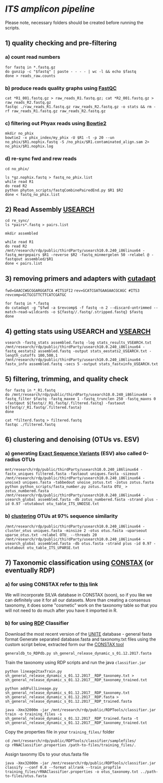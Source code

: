 # *ITS amplicon pipeline*
Please note, necessary folders should be created before running the scripts.

## 1) quality checking and pre-filtering 

### a) count read numbers
```
for fastq in *.fastq.gz
do gunzip -c "$fastq" | paste - - - - | wc -l && echo $fastq 
done > reads_raw.counts
```
### b) produce reads quality graphs using [FastQC](https://www.bioinformatics.babraham.ac.uk/projects/fastqc/)  
```
cat *R1_001.fastq.gz > raw_reads_R1.fastq.gz; cat *R2_001.fastq.gz > raw_reads_R2.fastq.gz
fastqc ./raw_reads_R1.fastq.gz raw_reads_R2.fastq.gz -o stats && rm -rf raw_reads_R1.fastq.gz raw_reads_R2.fastq.gz
```

### c) filtering out Phyax reads using [Bowtie2](http://bowtie-bio.sourceforge.net/bowtie2/index.shtml)
```
mkdir no_phix
bowtie2 -x phix_index/my_phix -U $R1 -t -p 20 --un no_phix/$R1.nophix.fastq -S /no_phix/$R1.contaminated_align.sam 2> no_phix/$R1.nophix.log
```

### d) re-sync fwd and rew reads
`cd no_phix/`

```
ls *gz.nophix.fastq > fastq_no_phix.list
while read R1
do read R2
python phyton_scripts/fastqCombinePairedEnd.py $R1 $R2
done < fastq_no_phix.list
```

## 2) Read Assembly [USEARCH](https://www.drive5.com/usearch/manual/cmd_fastq_mergepairs.html)
```
cd re_sync/
ls *pairs*.fastq > pairs.list
```
`mkdir assembled`

```
while read R1
do read R2
/mnt/research/rdp/public/thirdParty/usearch10.0.240_i86linux64 -fastq_mergepairs $R1 -reverse $R2 -fastq_minmergelen 50 -relabel @ -fastqout assembled/$R1
done < pairs.list
```

## 3) removing primers and adapters with [cutadapt](http://cutadapt.readthedocs.io/en/stable/index.html)
`fwd=GAACCWGCGGARGGATCA #ITS1FI2` 
`rev=GCATCGATGAAGAACGCAGC #ITS3`
`revcomp=GCTGCGTTCTTCATCGATGC`

```
for fastq in *.fastq
do cutadapt -g ^$fwd -a $revcomp$ -f fastq -n 2 --discard-untrimmed --match-read-wildcards -o ${fastq//.fastq/.stripped.fastq} $fastq
done
```

## 4) getting stats using USEARCH and [VSEARCH](https://github.com/torognes/vsearch)

```
vsearch -fastq_stats assembled.fastq -log stats_results_VSEARCH.txt
/mnt/research/rdp/public/thirdParty/usearch10.0.240_i86linux64 -fastq_eestats2 assembled.fastq -output stats_eestats2_USEARCH.txt -length_cutoffs 100,500,1
/mnt/research/rdp/public/thirdParty/usearch10.0.240_i86linux64 -fastx_info assembled.fastq -secs 5 -output stats_fastxinfo_USEARCH.txt
```
## 5) filtering, trimming, and quality check

```
for fastq in *_R1.fastq
do /mnt/research/rdp/public/thirdParty/usearch10.0.240_i86linux64 -fastq_filter $fastq -fastq_maxee 1 -fastq_trunclen 250 -fastq_maxns 0 -fastqout ${fastq//_R1.fastq/.filtered.fastq} -fastaout ${fastq//_R1.fastq/.filtered.fasta} 
done

cat *filterd.fastq > filtered.fastq
fastqc ./filtered.fastq
```
## 6) clustering and denoising (OTUs vs. ESV)

### a) generating [Exact Sequence Variants](https://www.drive5.com/usearch/manual/faq_uparse_or_unoise.html) (ESV) also called 0-radius OTUs

```
mnt/research/rdp/public/thirdParty/usearch10.0.240_i86linux64 -fastx_uniques filtered.fasta -fastaout uniques.fasta -sizeout
/mnt/research/rdp/public/thirdParty/usearch10.0.240_i86linux64 -unoise3 uniques.fasta -tabbedout unoise_zotus.txt -zotus zotus.fasta
python python_scripts/fasta_number.py zotus.fasta OTU_ > zotus_numbered.fasta
/mnt/research/rdp/public/thirdParty/usearch10.0.240_i86linux64 -usearch_global assembled.fasta -db zotus_numbered.fasta -strand plus -id 0.97 -otutabout otu_table_ITS_UNOISE.txt
```
### b) [clustering](https://www.drive5.com/usearch/manual/cmd_cluster_otus.html) OTUs at 97% sequence similarity 

```
/mnt/research/rdp/public/thirdParty/usearch10.0.240_i86linux64 -cluster_otus uniques.fasta -minsize 2 -otus otus.fasta -uparseout uparse_otus.txt -relabel OTU_ --threads 20
/mnt/research/rdp/public/thirdParty/usearch10.0.240_i86linux64 -usearch_global assembled.fasta -db otus.fasta -strand plus -id 0.97 -otutabout otu_table_ITS_UPARSE.txt
```

## 7) Taxonomic classification using [CONSTAX](https://bmcbioinformatics.biomedcentral.com/articles/10.1186/s12859-017-1952-x) (or eventually RDP)

### a) for using CONSTAX refer to [this](https://github.com/natalie-vandepol/compare_taxonomy) link  
We will incorporate SILVA database in CONSTAX (soon), so if you like we can definitely use it for all our datasets. More than creating a consensus taxonomy, it does some "cosmetic" work on the taxonomy table so that you will not need to do much after you have it imported in R.

### b) for using [RDP](https://github.com/rdpstaff/classifier) Classifier
Download the most recent version of the [UNITE](https://unite.ut.ee/repository.php) database - general fasta format
Generate separated database.fasta and taxonomy.txt files using the custom script below, extracted form our the [CONSTAX tool](https://github.com/Gian77/COSTAX) 

```
generaldb_to_RDPdb.py sh_general_release_dynamic_s_01.12.2017.fasta

```
Train the taxonomy using RDP scripts and run the java `classifier.jar`
```
python lineage2taxTrain.py sh_general_release_dynamic_s_01.12.2017__RDP_taxonomy.txt > sh_general_release_dynamic_s_01.12.2017__RDP_taxonomy_trained.txt

python addFullLineage.py sh_general_release_dynamic_s_01.12.2017__RDP_taxonomy.txt sh_general_release_dynamic_s_01.12.2017__RDP.fasta > sh_general_release_dynamic_s_01.12.2017__RDP_trained.fasta

java -Xmx32000m -jar /mnt/research/rdp/public/RDPTools/classifier.jar train -o training_files -s sh_general_release_dynamic_s_01.12.2017__RDP_trained.fasta -t sh_general_release_dynamic_s_01.12.2017__RDP_taxonomy_trained.txt

```
Copy the properties file in your `training_files/` folder
```
cd /mnt/research/rdp/public/RDPTools/classifier/samplefiles/
cp rRNAClassifier.properties /path-to-files/training_files/.
```

Assign taxonmy IDs to your otus.fasta file
```
java -Xmx32000m -jar /mnt/research/rdp/public/RDPTools/classifier.jar classify --conf 0.8 --format allrank --train_propfile training_files/rRNAClassifier.properties -o otus_taxonomy.txt ../path-to-files/otus.fasta
```





